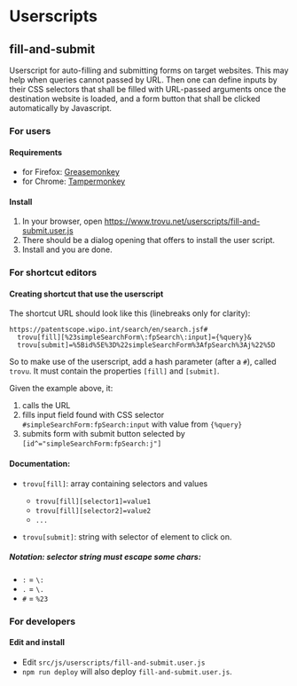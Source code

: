 # Userscripts

## fill-and-submit

Userscript for auto-filling and submitting forms on target websites. This may help when queries cannot passed by URL. Then one can define inputs by their CSS selectors that shall be filled with URL-passed arguments once the destination website is loaded, and a form button that shall be clicked automatically by Javascript.

### For users

#### Requirements

-   for Firefox: [Greasemonkey](https://addons.mozilla.org/firefox/addon/greasemonkey/)
-   for Chrome: [Tampermonkey](https://chrome.google.com/webstore/detail/tampermonkey/dhdgffkkebhmkfjojejmpbldmpobfkfo)

#### Install

1. In your browser, open https://www.trovu.net/userscripts/fill-and-submit.user.js
2. There should be a dialog opening that offers to install the user script.
3. Install and you are done.

### For shortcut editors

#### Creating shortcut that use the userscript

The shortcut URL should look like this (linebreaks only for clarity):

    https://patentscope.wipo.int/search/en/search.jsf#
      trovu[fill][%23simpleSearchForm\:fpSearch\:input]={%query}&
      trovu[submit]=%5Bid%5E%3D%22simpleSearchForm%3AfpSearch%3Aj%22%5D

So to make use of the userscript, add a hash parameter (after a `#`), called `trovu`. It must contain the properties `[fill]` and `[submit]`.

Given the example above, it:

1. calls the URL
2. fills input field found with CSS selector `#simpleSearchForm:fpSearch:input` with value from `{%query}`
3. submits form with submit button selected by `[id^="simpleSearchForm:fpSearch:j"]`

#### Documentation:

-   `trovu[fill]`: array containing selectors and values

    -   `trovu[fill][selector1]=value1`
    -   `trovu[fill][selector2]=value2`
    -   `...`

-   `trovu[submit]`: string with selector of element to click on.

##### Notation: selector string must escape some chars:

-   `:` = `\:`
-   `.` = `\.`
-   `#` = `%23`

### For developers

#### Edit and install

-   Edit `src/js/userscripts/fill-and-submit.user.js`
-   `npm run deploy` will also deploy `fill-and-submit.user.js`.
